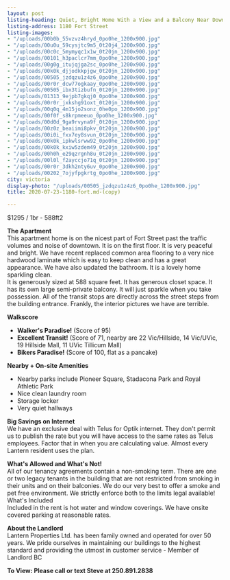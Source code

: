 ```yaml
---
layout: post
listing-heading: Quiet, Bright Home With a View and a Balcony Near Downtown
listing-address: 1180 Fort Street
listing-images:
- "/uploads/00b0b_55vzvz4hryd_0po0he_1200x900.jpg"
- "/uploads/00u0u_59cysjtc9m5_0t20j4_1200x900.jpg"
- "/uploads/00c0c_5mymyqc1x1w_0t20jn_1200x900.jpg"
- "/uploads/00101_h3paclcr7mm_0po0he_1200x900.jpg"
- "/uploads/00g0g_itujqjga2sc_0po0he_1200x900.jpg"
- "/uploads/00k0k_djjodkkpjgw_0t20jn_1200x900.jpg"
- "/uploads/00505_jzdqzu1z4z6_0po0he_1200x900.jpg"
- "/uploads/00r0r_dcw77ogkaay_0po0he_1200x900.jpg"
- "/uploads/00505_ibx3tizbufn_0t20jn_1200x900.jpg"
- "/uploads/01313_9ejpb7gkqj0_0po0he_1200x900.jpg"
- "/uploads/00r0r_jxkshg91oxt_0t20jn_1200x900.jpg"
- "/uploads/00q0q_4m15jo2sonz_0he0po_1200x900.jpg"
- "/uploads/00f0f_s8krpmeeuo_0po0he_1200x900.jpg"
- "/uploads/00d0d_9ga9rvyna9f_0t20jn_1200x900.jpg"
- "/uploads/00z0z_beaiimi8pkv_0t20jn_1200x900.jpg"
- "/uploads/00i0i_fxx7ey8svun_0t20jn_1200x900.jpg"
- "/uploads/00k0k_ipkwlsrww92_0po0he_1200x900.jpg"
- "/uploads/00k0k_kxiw5zdem49_0t20jn_1200x900.jpg"
- "/uploads/00h0h_e29qzrgnh8u_0t20jn_1200x900.jpg"
- "/uploads/00l0l_f2ayccjo71q_0t20jn_1200x900.jpg"
- "/uploads/00r0r_3dkh2nty6uv_0po0he_1200x900.jpg"
- "/uploads/00202_7ojyfpgkrtg_0po0he_1200x900.jpg"
city: victoria
display-photo: "/uploads/00505_jzdqzu1z4z6_0po0he_1200x900.jpg"
title: 2020-07-23-1180-fort.md-(copy)

---
```

$1295 / 1br - 588ft2

**The Apartment**  
 This apartment home is on the nicest part of Fort Street past the traffic volumes and noise of downtown. It is on the first floor. It is very peaceful and bright. We have recent replaced common area flooring to a very nice hardwood laminate which is easy to keep clean and has a great appearance. We have also updated the bathroom. It is a lovely home sparkling clean.  
 It is generously sized at 588 square feet. It has generous closet space. It has its own large semi-private balcony. It will just sparkle when you take possession. All of the transit stops are directly across the street steps from the building entrance. Frankly, the interior pictures we have are terrible.

**Walkscore**  
 - **Walker's Paradise!** (Score of 95)  
 - **Excellent Transit!** (Score of 71, nearby are 22 Vic/Hillside, 14 Vic/UVic, 19 Hillside Mall, 11 UVic Tillicum Mall)  
 - **Bikers Paradise!** (Score of 100, flat as a pancake)

**Nearby + On-site Amenities**  
 - Nearby parks include Pioneer Square, Stadacona Park and Royal Athletic Park  
 - Nice clean laundry room  
 - Storage locker  
 - Very quiet hallways

**Big Savings on Internet**  
 We have an exclusive deal with Telus for Optik internet. They don't permit us to publish the rate but you will have access to the same rates as Telus employees. Factor that in when you are calculating value. Almost every Lantern resident uses the plan.

**What's Allowed and What's Not!**  
 All of our tenancy agreements contain a non-smoking term. There are one or two legacy tenants in the building that are not restricted from smoking in their units and on their balconies. We do our very best to offer a smoke and pet free environment. We strictly enforce both to the limits legal available!  
 What's Included  
 Included in the rent is hot water and window coverings. We have onsite covered parking at reasonable rates.

**About the Landlord**  
 Lantern Properties Ltd. has been family owned and operated for over 50 years. We pride ourselves in maintaining our buildings to the highest standard and providing the utmost in customer service - Member of Landlord BC

**To View: Please call or text Steve at 250.891.2838**